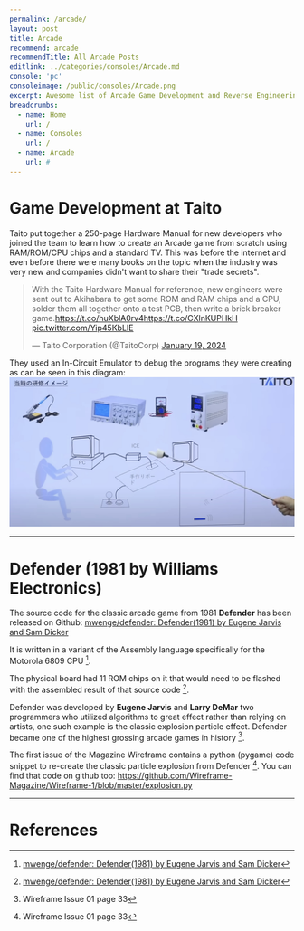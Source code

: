 ```yaml
---
permalink: /arcade/
layout: post
title: Arcade
recommend: arcade
recommendTitle: All Arcade Posts
editlink: ../categories/consoles/Arcade.md
console: 'pc'
consoleimage: /public/consoles/Arcade.png
excerpt: Awesome list of Arcade Game Development and Reverse Engineering information
breadcrumbs:
  - name: Home
    url: /
  - name: Consoles
    url: /
  - name: Arcade
    url: #
---
```


# Game Development at Taito
Taito put together a 250-page Hardware Manual for new developers who joined the team to learn how to create an Arcade game from scratch using RAM/ROM/CPU chips and a standard TV. This was before the internet and even before there were many books on the topic when the industry was very new and companies didn't want to share their "trade secrets".

<blockquote class="twitter-tweet" data-media-max-width="560"><p lang="en" dir="ltr">With the Taito Hardware Manual for reference, new engineers were sent out to Akihabara to get some ROM and RAM chips and a CPU, solder them all together onto a test PCB, then write a brick breaker game.<a href="https://t.co/huXblA0rv4">https://t.co/huXblA0rv4</a><a href="https://t.co/CXlnKUPHkH">https://t.co/CXlnKUPHkH</a> <a href="https://t.co/Yip45KbLIE">pic.twitter.com/Yip45KbLIE</a></p>&mdash; Taito Corporation (@TaitoCorp) <a href="https://twitter.com/TaitoCorp/status/1748438175977226708?ref_src=twsrc%5Etfw">January 19, 2024</a></blockquote> <script async src="https://platform.twitter.com/widgets.js" charset="utf-8"></script>

They used an In-Circuit Emulator to debug the programs they were creating as can be seen in this diagram:
![Alt text](/public/images/arcade/TaitoArcadeICE.png)

---
# Defender (1981 by Williams Electronics)
The source code for the classic arcade game from 1981 **Defender** has been released on Github:
[mwenge/defender: Defender(1981) by Eugene Jarvis and Sam Dicker](https://github.com/mwenge/defender)

It is written in a variant of the Assembly language specifically for the Motorola 6809 CPU [^1].

The physical board had 11 ROM chips on it that would need to be flashed with the assembled result of that source code [^1].

Defender was developed by **Eugene Jarvis** and **Larry DeMar** two programmers who utilized algorithms to great effect rather than relying on artists, one such example is the classic explosion particle effect. Defender became one of the highest grossing arcade games in history [^2].

The first issue of the Magazine Wireframe contains a python (pygame) code snippet to re-create the classic particle explosion from Defender [^2]. You can find that code on github too: https://github.com/Wireframe-Magazine/Wireframe-1/blob/master/explosion.py

---
# References
[^1]: [mwenge/defender: Defender(1981) by Eugene Jarvis and Sam Dicker](https://github.com/mwenge/defender)
[^2]: Wireframe Issue 01 page 33
